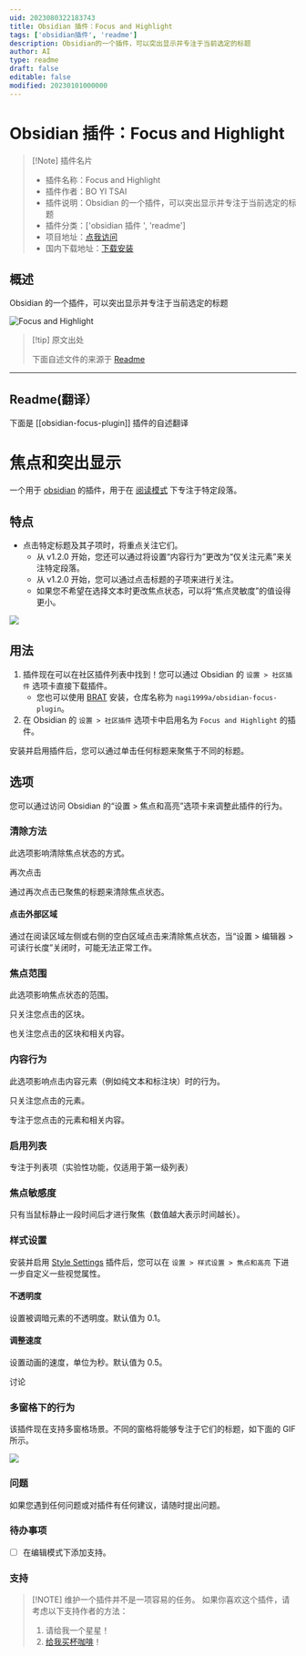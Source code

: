 ```yaml
---
uid: 2023080322183743
title: Obsidian 插件：Focus and Highlight
tags: ['obsidian插件', 'readme']
description: Obsidian的一个插件，可以突出显示并专注于当前选定的标题
author: AI
type: readme
draft: false
editable: false
modified: 20230101000000
---
```


# Obsidian 插件：Focus and Highlight

> [!Note] 插件名片
> - 插件名称：Focus and Highlight
> - 插件作者：BO YI TSAI
> - 插件说明：Obsidian 的一个插件，可以突出显示并专注于当前选定的标题
> - 插件分类：['obsidian 插件 ', 'readme']
> - 项目地址：[点我访问](https://github.com/nagi1999a/obsidian-focus-plugin)
> - 国内下载地址：[下载安装](https://pkmer.cn/products/plugin/pluginMarket/?obsidian-focus-plugin)

## 概述

Obsidian 的一个插件，可以突出显示并专注于当前选定的标题

![Focus and Highlight](https://cdn.pkmer.cn/covers/obsidian-focus-plugin_new.gif!pkmer)

> [!tip] 原文出处
>
>下面自述文件的来源于 [Readme](https://ghproxy.net/https://raw.githubusercontent.com/nagi1999a/obsidian-focus-plugin/master/README.md)
>

---

## Readme(翻译）

下面是 [[obsidian-focus-plugin]] 插件的自述翻译

# 焦点和突出显示

一个用于 [obsidian](https://obsidian.md/) 的插件，用于在 [阅读模式](https://help.obsidian.md/How+to/Read+and+edit+modes) 下专注于特定段落。

## 特点

- 点击特定标题及其子项时，将重点关注它们。
    - 从 v1.2.0 开始，您还可以通过将设置“内容行为”更改为“仅关注元素”来关注特定段落。
    - 从 v1.2.0 开始，您可以通过点击标题的子项来进行关注。
    - 如果您不希望在选择文本时更改焦点状态，可以将“焦点灵敏度”的值设得更小。

![](demo.gif)

## 用法

1. 插件现在可以在社区插件列表中找到！您可以通过 Obsidian 的 `设置 > 社区插件` 选项卡直接下载插件。
    - 您也可以使用 [BRAT](https://github.com/TfTHacker/obsidian42-brat) 安装，仓库名称为 `nagi1999a/obsidian-focus-plugin`。
2. 在 Obsidian 的 `设置 > 社区插件` 选项卡中启用名为 `Focus and Highlight` 的插件。

安装并启用插件后，您可以通过单击任何标题来聚焦于不同的标题。

## 选项

您可以通过访问 Obsidian 的“设置 > 焦点和高亮”选项卡来调整此插件的行为。

### 清除方法

此选项影响清除焦点状态的方式。

再次点击

通过再次点击已聚焦的标题来清除焦点状态。

#### 点击外部区域

通过在阅读区域左侧或右侧的空白区域点击来清除焦点状态，当“设置 > 编辑器 > 可读行长度”关闭时，可能无法正常工作。

### 焦点范围

此选项影响焦点状态的范围。

只关注您点击的区块。

也关注您点击的区块和相关内容。

### 内容行为

此选项影响点击内容元素（例如纯文本和标注块）时的行为。

只关注您点击的元素。

专注于您点击的元素和相关内容。

### 启用列表

专注于列表项（实验性功能，仅适用于第一级列表）

### 焦点敏感度

只有当鼠标静止一段时间后才进行聚焦（数值越大表示时间越长）。

### 样式设置

安装并启用 [Style Settings](https://github.com/mgmeyers/obsidian-style-settings) 插件后，您可以在 `设置 > 样式设置 > 焦点和高亮` 下进一步自定义一些视觉属性。

#### 不透明度

设置被调暗元素的不透明度。默认值为 0.1。

#### 调整速度

设置动画的速度，单位为秒。默认值为 0.5。

讨论

### 多窗格下的行为

该插件现在支持多窗格场景。不同的窗格将能够专注于它们的标题，如下面的 GIF 所示。

![](multi_pane.gif)

### 问题

如果您遇到任何问题或对插件有任何建议，请随时提出问题。

### 待办事项

- [ ] 在编辑模式下添加支持。

### 支持

> [!NOTE] 维护一个插件并不是一项容易的任务。
> 如果你喜欢这个插件，请考虑以下支持作者的方法：
> 1. 请给我一个星星！
> 2. [给我买杯咖啡](https://www.buymeacoffee.com/nagi1999a)！